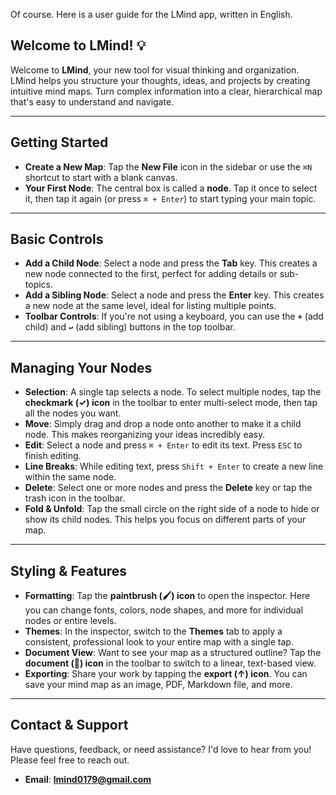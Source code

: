Of course. Here is a user guide for the LMind app, written in English.

## **Welcome to LMind! 💡**

Welcome to **LMind**, your new tool for visual thinking and organization. LMind helps you structure your thoughts, ideas, and projects by creating intuitive mind maps. Turn complex information into a clear, hierarchical map that's easy to understand and navigate.

***

## **Getting Started**

* **Create a New Map**: Tap the **New File** icon in the sidebar or use the `⌘N` shortcut to start with a blank canvas.
* **Your First Node**: The central box is called a **node**. Tap it once to select it, then tap it again (or press `⌘ + Enter`) to start typing your main topic.

***

## **Basic Controls**

* **Add a Child Node**: Select a node and press the **Tab** key. This creates a new node connected to the first, perfect for adding details or sub-topics.
* **Add a Sibling Node**: Select a node and press the **Enter** key. This creates a new node at the same level, ideal for listing multiple points.
* **Toolbar Controls**: If you're not using a keyboard, you can use the **`+`** (add child) and **`↩︎`** (add sibling) buttons in the top toolbar.

***

## **Managing Your Nodes**

* **Selection**: A single tap selects a node. To select multiple nodes, tap the **checkmark (✓) icon** in the toolbar to enter multi-select mode, then tap all the nodes you want.
* **Move**: Simply drag and drop a node onto another to make it a child node. This makes reorganizing your ideas incredibly easy.
* **Edit**: Select a node and press `⌘ + Enter` to edit its text. Press `ESC` to finish editing.
* **Line Breaks**: While editing text, press `Shift + Enter` to create a new line within the same node.
* **Delete**: Select one or more nodes and press the **Delete** key or tap the trash icon in the toolbar.
* **Fold & Unfold**: Tap the small circle on the right side of a node to hide or show its child nodes. This helps you focus on different parts of your map.

***

## **Styling & Features**

* **Formatting**: Tap the **paintbrush (🖌️) icon** to open the inspector. Here you can change fonts, colors, node shapes, and more for individual nodes or entire levels.
* **Themes**: In the inspector, switch to the **Themes** tab to apply a consistent, professional look to your entire map with a single tap.
* **Document View**: Want to see your map as a structured outline? Tap the **document (📄) icon** in the toolbar to switch to a linear, text-based view.
* **Exporting**: Share your work by tapping the **export (↑) icon**. You can save your mind map as an image, PDF, Markdown file, and more.

***

## **Contact & Support**

Have questions, feedback, or need assistance? I'd love to hear from you! Please feel free to reach out.

* **Email**: **lmind0179@gmail.com**
